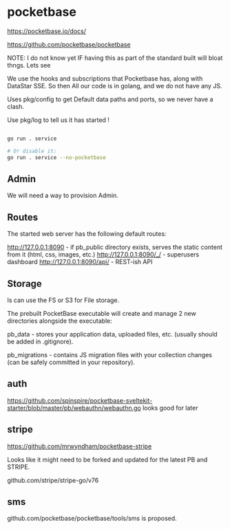 # pocketbase

https://pocketbase.io/docs/

https://github.com/pocketbase/pocketbase

NOTE: I do not know yet IF having this as part of the standard built will bloat thngs. Lets see 


We use the hooks and subscriptions that Pocketbase has, along with DataStar SSE. So then All our code is in golang, and we do not have any JS. 

Uses pkg/config to get Default data paths and ports, so we never have a clash.

Use pkg/log to tell us it has started !

```sh

go run . service

# Or disable it:
go run . service --no-pocketbase

``` 

## Admin

We will need a way to provision Admin. 

## Routes 

The started web server has the following default routes:

http://127.0.0.1:8090 - if pb_public directory exists, serves the static content from it (html, css, images, etc.)
http://127.0.0.1:8090/_/ - superusers dashboard
http://127.0.0.1:8090/api/ - REST-ish API

## Storage

Is can use the FS or S3 for File storage.

The prebuilt PocketBase executable will create and manage 2 new directories alongside the executable:

pb_data - stores your application data, uploaded files, etc. (usually should be added in .gitignore).

pb_migrations - contains JS migration files with your collection changes (can be safely committed in your repository).


## auth

https://github.com/spinspire/pocketbase-sveltekit-starter/blob/master/pb/webauthn/webauthn.go looks good for later

## stripe

https://github.com/mrwyndham/pocketbase-stripe

Looks like it might need to be forked and updated for the latest PB and STRIPE.

github.com/stripe/stripe-go/v76

## sms

github.com/pocketbase/pocketbase/tools/sms is proposed.

